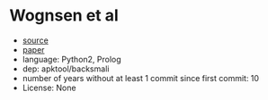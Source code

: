 # Wognsen et al

- [source](https://bitbucket.org/erw/dalvik-bytecode-analysis-tool/src/master/)
- [paper](https://www.sciencedirect.com/science/article/pii/S0167642313003304)
- language: Python2, Prolog
- dep: apktool/backsmali
- number of years without at least 1 commit since first commit: 10
- License: None
